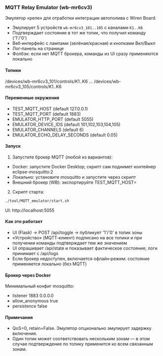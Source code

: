 ### MQTT Relay Emulator (wb-mr6cv3)

Эмулятор «реле» для отработки интеграции автополива с Wiren Board.

- Эмулирует 5 устройств `wb-mr6cv3_101..105` с каналами `K1..K6`
- Подтверждает состояние в тот же топик, что получил команду ('1'/'0')
- Веб‑интерфейс с лампами (зелёная/красная) и кнопками Вкл/Выкл
- Лог‑панель на странице
- Фолбэк: если нет MQTT брокера, команды из UI сразу применяются локально

#### Топики
/devices/wb-mr6cv3_101/controls/K1..K6 … /devices/wb-mr6cv3_105/controls/K1..K6

#### Переменные окружения
- TEST_MQTT_HOST (default 127.0.0.1)
- TEST_MQTT_PORT (default 1883)
- EMULATOR_HTTP_PORT (default 5055)
- EMULATOR_DEVICE_IDS (default 101,102,103,104,105)
- EMULATOR_CHANNELS (default 6)
- EMULATOR_ECHO_DELAY_SECONDS (default 0.05)

#### Запуск
1) Запустите брокер MQTT (любой из вариантов):
- Docker: запустите Docker Desktop; скрипт сам поднимет контейнер eclipse-mosquitto:2
- Локально: установите mosquitto и запустите через скрипт
- Внешний брокер (WB): экспортируйте TEST_MQTT_HOST=<ip>

2) Скрипт старта:
```bash
./tool/MQTT_emulator/start.sh
```

UI: http://localhost:5055

#### Как это работает
- UI (Flask) → POST /api/toggle → публикует '1'/'0' в топик зоны
- «Устройство» (MQTT‑клиент) подписано на все топики и при получении команды подтверждает тем же значением
- UI опрашивает /api/state и показывает фактическое состояние; логи принимает с /api/logs
- Если брокер недоступен, включается офлайн‑режим: состояние применяется локально (без MQTT)

#### Брокер через Docker
Минимальный конфиг mosquitto:
- listener 1883 0.0.0.0
- allow_anonymous true
- persistence false

#### Примечания
- QoS=0, retain=False. Эмулятор опционально эмулирует задержку включения.
- Один топик может соответствовать нескольким зонам — в этом случае подтверждение по топику применится ко всем связанным зонам.
